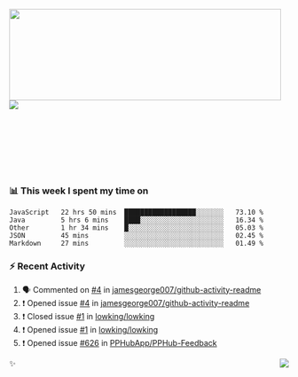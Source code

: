 <p>
  <img align="left" width="490" height="165" src="https://github-readme-stats.vercel.app/api?username=lowking&show_icons=true&hide_border=true&line_height=20&title_color=000000&icon_color=555&show_owner=true&text_color=777"/>
  <p></br></br>
    <a href="https://t.me/Violettoy_bot"><img src="https://img.shields.io/badge/Telegram-%2352A4DB.svg?&style=social&logo=telegram&logoColor=white" /></a>
  </p>
  </br>
  </br>
  </br>
  </br>
</p>
</br>

### 📊 **This week I spent my time on**
<!--START_SECTION:waka-->
```text
JavaScript   22 hrs 50 mins  ██████████████████░░░░░░░   73.10 % 
Java         5 hrs 6 mins    ████░░░░░░░░░░░░░░░░░░░░░   16.34 % 
Other        1 hr 34 mins    █░░░░░░░░░░░░░░░░░░░░░░░░   05.03 % 
JSON         45 mins         ░░░░░░░░░░░░░░░░░░░░░░░░░   02.45 % 
Markdown     27 mins         ░░░░░░░░░░░░░░░░░░░░░░░░░   01.49 %
```
<!--END_SECTION:waka-->

### :zap: Recent Activity

<!--START_SECTION:activity-->
1. 🗣 Commented on [#4](https://github.com//jamesgeorge007/github-activity-readme/issues/4) in [jamesgeorge007/github-activity-readme](https://github.com//jamesgeorge007/github-activity-readme)
2. ❗️ Opened issue [#4](https://github.com//jamesgeorge007/github-activity-readme/issues/4) in [jamesgeorge007/github-activity-readme](https://github.com//jamesgeorge007/github-activity-readme)
3. ❗️ Closed issue [#1](https://github.com//lowking/lowking/issues/1) in [lowking/lowking](https://github.com//lowking/lowking)
4. ❗️ Opened issue [#1](https://github.com//lowking/lowking/issues/1) in [lowking/lowking](https://github.com//lowking/lowking)
5. ❗️ Opened issue [#626](https://github.com//PPHubApp/PPHub-Feedback/issues/626) in [PPHubApp/PPHub-Feedback](https://github.com//PPHubApp/PPHub-Feedback)
<!--END_SECTION:activity-->

✨<img align="right" src="http://profile-counter.glitch.me/lowking/count.svg"/>
